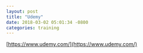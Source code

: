 ```yaml
---
layout: post
title: "Udemy"
date: 2018-03-02 05:01:34 -0800
categories: training
---
```

[https://www.udemy.com/](https://www.udemy.com/)

